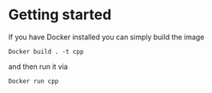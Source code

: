 # Getting started

If you have Docker installed you can simply build the image

```
Docker build . -t cpp
```

and then run it via
```
Docker run cpp
```
